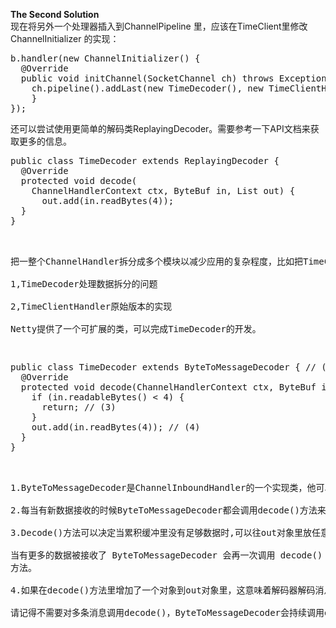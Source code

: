 **The Second Solution**<br>
现在将另外一个处理器插入到ChannelPipeline 里，应该在TimeClient里修改ChannelInitializer 的实现：<br>
<pre>
b.handler(new ChannelInitializer<SocketChannel>() {
  @Override
  public void initChannel(SocketChannel ch) throws Exception {
    ch.pipeline().addLast(new TimeDecoder(), new TimeClientHandler());
    }
});
</pre>
还可以尝试使用更简单的解码类ReplayingDecoder。需要参考一下API文档来获取更多的信息。<br>
<pre>
public class TimeDecoder extends ReplayingDecoder<Void> {
  @Override
  protected void decode(
    ChannelHandlerContext ctx, ByteBuf in, List<Object> out) {
      out.add(in.readBytes(4));
  }
}
</pre>

把一整个ChannelHandler拆分成多个模块以减少应用的复杂程度，比如把TimeClientHandler拆分成2个处理器：<br>
1,TimeDecoder处理数据拆分的问题<br>
2,TimeClientHandler原始版本的实现<br>
Netty提供了一个可扩展的类，可以完成TimeDecoder的开发。<br>
<pre>
public class TimeDecoder extends ByteToMessageDecoder { // (1)
  @Override
  protected void decode(ChannelHandlerContext ctx, ByteBuf in, List<Object> out) { // (2)
    if (in.readableBytes() < 4) {
      return; // (3)
    }
    out.add(in.readBytes(4)); // (4)
  }
}
</pre>

1.ByteToMessageDecoder是ChannelInboundHandler的一个实现类，他可以在处理数据拆分的问题上变得很简单。<br>
2.每当有新数据接收的时候ByteToMessageDecoder都会调用decode()方法来处理内部的那个累积缓冲。<br>
3.Decode()方法可以决定当累积缓冲里没有足够数据时,可以往out对象里放任意数据。<br>
当有更多的数据被接收了 ByteToMessageDecoder 会再一次调用 decode() 方法。<br>
4.如果在decode()方法里增加了一个对象到out对象里，这意味着解码器解码消息成功。ByteToMessageDecoder将会丢弃在累积缓冲里已经被读过的数据。<br>
请记得不需要对多条消息调用decode()，ByteToMessageDecoder会持续调用decode()直到不放任何数据到out里。<br>

